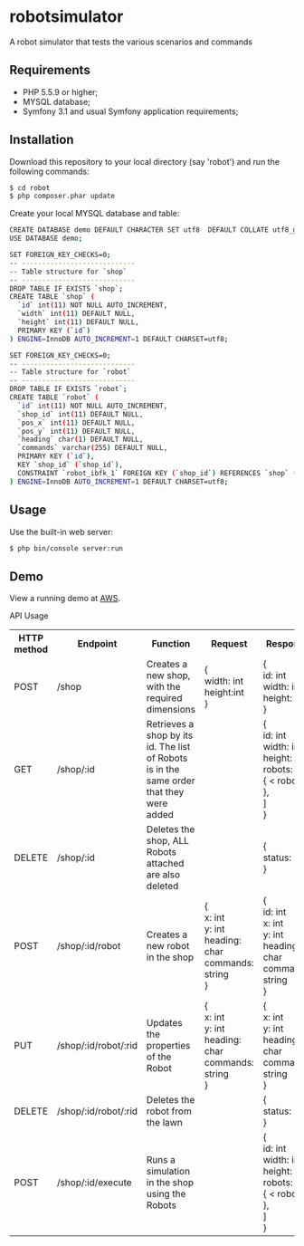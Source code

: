 robotsimulator 
========================

A robot simulator that tests the various scenarios and commands

Requirements
------------

  * PHP 5.5.9 or higher;
  * MYSQL database;
  * Symfony 3.1 and usual Symfony application requirements;
  
Installation
------------
Download this repository to your local directory (say 'robot') and run the following commands:
```bash
$ cd robot 
$ php composer.phar update
```
Create your local MYSQL database and table:
```bash
CREATE DATABASE demo DEFAULT CHARACTER SET utf8  DEFAULT COLLATE utf8_general_ci;
USE DATABASE demo;

SET FOREIGN_KEY_CHECKS=0;
-- ----------------------------
-- Table structure for `shop`
-- ----------------------------
DROP TABLE IF EXISTS `shop`;
CREATE TABLE `shop` (
  `id` int(11) NOT NULL AUTO_INCREMENT,
  `width` int(11) DEFAULT NULL,
  `height` int(11) DEFAULT NULL,
  PRIMARY KEY (`id`)
) ENGINE=InnoDB AUTO_INCREMENT=1 DEFAULT CHARSET=utf8;

SET FOREIGN_KEY_CHECKS=0;
-- ----------------------------
-- Table structure for `robot`
-- ----------------------------
DROP TABLE IF EXISTS `robot`;
CREATE TABLE `robot` (
  `id` int(11) NOT NULL AUTO_INCREMENT,
  `shop_id` int(11) DEFAULT NULL,
  `pos_x` int(11) DEFAULT NULL,
  `pos_y` int(11) DEFAULT NULL,
  `heading` char(1) DEFAULT NULL,
  `commands` varchar(255) DEFAULT NULL,
  PRIMARY KEY (`id`),
  KEY `shop_id` (`shop_id`),
  CONSTRAINT `robot_ibfk_1` FOREIGN KEY (`shop_id`) REFERENCES `shop` (`id`) ON DELETE CASCADE ON UPDATE CASCADE
) ENGINE=InnoDB AUTO_INCREMENT=1 DEFAULT CHARSET=utf8;

```


Usage
-----
Use the built-in web server:
```bash
$ php bin/console server:run
```

Demo
-----
View a running demo at <a href="http://ec2-52-62-172-4.ap-southeast-2.compute.amazonaws.com/" target="_blank">AWS</a>.

API Usage
<table>
 <tr><th>HTTP method</th><th>Endpoint</th><th>Function</th><th>Request</th><th>Response</th></tr>
 <tr><td>POST</td><td>/shop</td><td>Creates a new shop, with the required dimensions</td><td>{<br/>width: int<br/>height:int<br/>}</td><td>{<br/>id: int<br/>width: int<br/>height: int<br/>}</td></tr>
 <tr><td>GET</td><td>/shop/:id</td><td>Retrieves a shop by its id. The list of Robots is in the same order that they were added</td><td></td><td>{<br/>id: int<br/>width: int<br/>height: int<br/>robots: [<br/>{ < robot > },<br/>]<br/>}</td></tr>
 <tr><td>DELETE</td><td>/shop/:id</td><td>Deletes the shop, ALL Robots attached are also deleted</td><td></td><td>{<br/>status: “ok”<br/>}</td></tr>
<tr><td>POST</td><td>/shop/:id/robot</td><td>Creates a new robot in the shop</td><td>{<br/>x: int<br/>y: int<br/>heading: char<br/>commands: string<br/>}</td><td>{<br/>id: int<br/>x: int<br/>y: int<br/>heading: char<br/>commands: string<br/>}</td></tr>
<tr><td>PUT</td><td>/shop/:id/robot/:rid</td><td>Updates the properties of the Robot</td><td>{<br/>x: int<br/>y: int<br/>heading: char<br/>commands: string<br/>}</td><td>{<br/>x: int<br/>y: int<br/>heading: char<br/>commands: string<br/>}</td></tr>
<tr><td>DELETE</td><td>/shop/:id/robot/:rid</td><td>Deletes the robot from the lawn</td><td></td><td>{<br/>status: “ok”<br/>}</td></tr>
<tr><td>POST</td><td>/shop/:id/execute</td><td>Runs a simulation in the shop using the Robots</td><td></td><td>{<br/>id: int<br/>width: int<br/>height: int<br/>robots: [<br/>{ < robot > },<br/>]<br/>}</td></tr>
</table>
